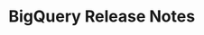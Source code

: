 # BigQuery Release Notes

<source-table
    name="__release_notes"
    url="https://xml2json.paul-marcombes.workers.dev/?url=https://cloud.google.com/feeds/bigquery-release-notes.xml"
    columns='feed, unnest(feed.entry) as entry'>
</source-table>

<simple-value
    table="release_notes"
    value="entry">
</simple-value>

<table-chart
    table="release_notes"
    by="entry_title, entry_id, entry_date, entry_link, type"
    limit="10">
</table-chart>

<source-view name="_release_notes" style="display: none">
    select
        feed.id as feed_id,
        feed.title as feed_title,
        feed.link."@_href" as feed_url,
        feed.author.name as feed_author,
        cast(feed.updated as date) as feed_date,
        entry.title as entry_title,
        entry.id as entry_id,
        cast(entry.updated as date) as entry_date,
        entry.link."@_href" as entry_link,
        unnest(regexp_split_to_array(entry.content."#text", '<h3')) as entry,
    from __release_notes
</source-view>


<source-view name="release_notes" style="display: none">
    select
        * exclude(entry),
        regexp_extract(entry, '>([^<]*)</h3') as type,
    from _release_notes
    where entry != ''
</source-view>


<table-description-chart table="release_notes"></table-description-chart>


<script type="module" src="../../../src/connectors/duckdb.js"></script>
<script type="module" src="../../../src/components/source_tables.js"></script>
<script type="module" src="../../../src/components/echarts.js"></script>
<script type="module" src="../../../src/components/bar_chart_grid.js"></script>
<script type="module" src="../../../src/components/datatable.js"></script>
<script type="module" src="../../../src/components/score_cards.js"></script>
